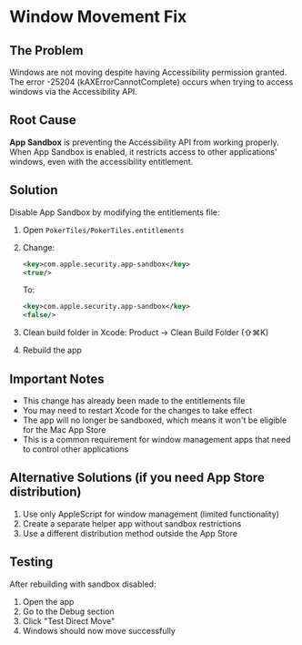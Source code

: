 # Window Movement Fix

## The Problem
Windows are not moving despite having Accessibility permission granted. The error -25204 (kAXErrorCannotComplete) occurs when trying to access windows via the Accessibility API.

## Root Cause
**App Sandbox** is preventing the Accessibility API from working properly. When App Sandbox is enabled, it restricts access to other applications' windows, even with the accessibility entitlement.

## Solution
Disable App Sandbox by modifying the entitlements file:

1. Open `PokerTiles/PokerTiles.entitlements`
2. Change:
   ```xml
   <key>com.apple.security.app-sandbox</key>
   <true/>
   ```
   To:
   ```xml
   <key>com.apple.security.app-sandbox</key>
   <false/>
   ```

3. Clean build folder in Xcode: Product → Clean Build Folder (⇧⌘K)
4. Rebuild the app

## Important Notes
- This change has already been made to the entitlements file
- You may need to restart Xcode for the changes to take effect
- The app will no longer be sandboxed, which means it won't be eligible for the Mac App Store
- This is a common requirement for window management apps that need to control other applications

## Alternative Solutions (if you need App Store distribution)
1. Use only AppleScript for window management (limited functionality)
2. Create a separate helper app without sandbox restrictions
3. Use a different distribution method outside the App Store

## Testing
After rebuilding with sandbox disabled:
1. Open the app
2. Go to the Debug section
3. Click "Test Direct Move" 
4. Windows should now move successfully